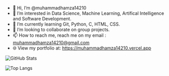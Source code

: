 - 👋 Hi, I’m @muhammadhamza14210
- 👀 I’m interested in Data Science, Machine Learning, Artifical Intelligence and Software Development.
- 🌱 I’m currently learning Git, Python, C, HTML, CSS.
- 💞️ I’m looking to collaborate on group projects.
- 📫 How to reach me, reach me on my email : muhammadhamza14210@gmail.com
- 🌐 View my portfolio at: https://muhammadhamza14210.vercel.app


![GitHub Stats](https://github-readme-stats.vercel.app/api?username=muhammadhamza14210&theme=radical)




![Top Langs](https://github-readme-stats.vercel.app/api/top-langs/?username=muhammadhamza14210&hide_progress=true)
<!---
muhammadhamza14210/muhammadhamza14210 is a ✨ special ✨ repository because its `README.md` (this file) appears on your GitHub profile.
You can click the Preview link to take a look at your changes.
--->

